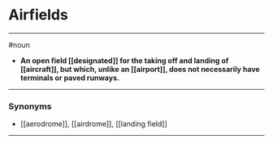 # Airfields
---
#noun
- **An open field [[designated]] for the taking off and landing of [[aircraft]], but which, unlike an [[airport]], does not necessarily have terminals or paved runways.**
---
### Synonyms
- [[aerodrome]], [[airdrome]], [[landing field]]
---
